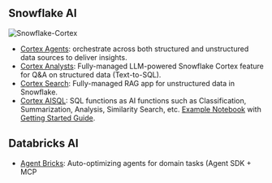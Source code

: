 ## Snowflake AI

![Snowflake-Cortex](https://i.postimg.cc/xCzt8sqX/snowflake-cortex.jpg)

- [Cortex Agents](https://docs.snowflake.com/en/user-guide/snowflake-cortex/cortex-agents): orchestrate across both structured and unstructured data sources to deliver insights.
- [Cortex Analysts](https://docs.snowflake.com/en/user-guide/snowflake-cortex/cortex-analyst): Fully-managed LLM-powered Snowflake Cortex feature for Q&A on structured data (Text-to-SQL).
- [Cortex Search](https://docs.snowflake.com/en/user-guide/snowflake-cortex/cortex-search/cortex-search-overview): Fully-managed RAG app for unstructured data in Snowflake.
- [Cortex AISQL](https://docs.snowflake.com/en/user-guide/snowflake-cortex/aisql): SQL functions as AI functions such as Classification, Summarization, Analysis, Similarity Search, etc. [Example Notebook](https://github.com/Snowflake-Labs/sfguide-getting-started-with-cortex-aisql/blob/main/) with [Getting Started Guide](https://github.com/Snowflake-Labs/sfguide-getting-started-with-cortex-aisql/tree/main).

## Databricks AI

-  [Agent Bricks](https://docs.databricks.com/aws/en/generative-ai/agent-bricks/): Auto-optimizing agents for domain tasks (Agent SDK + MCP
